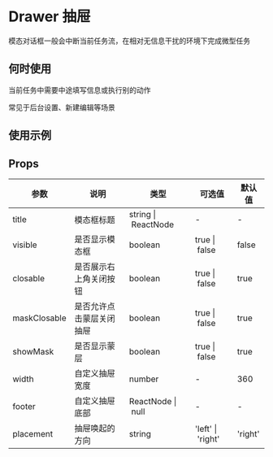 # Drawer 抽屉

模态对话框一般会中断当前任务流，在相对无信息干扰的环境下完成微型任务

## 何时使用

当前任务中需要中途填写信息或执行别的动作

常见于后台设置、新建编辑等场景

## 使用示例

<!-- Inject Stories -->

## Props

| 参数           | 说明           | 类型                  | 可选值               | 默认值     |
| ------------ | ------------ | ------------------- | ----------------- | ------- |
| title        | 模态框标题        | string \| ReactNode | -                 | -       |
| visible      | 是否显示模态框      | boolean             | true \| false     | false   |
| closable     | 是否展示右上角关闭按钮  | boolean             | true \| false     | true    |
| maskClosable | 是否允许点击蒙层关闭抽屉 | boolean             | true \| false     | true    |
| showMask     | 是否显示蒙层       | boolean             | true \| false     | true    |
| width        | 自定义抽屉宽度      | number              | -                 | 360     |
| footer       | 自定义抽屉底部      | ReactNode \| null   | -                 | -       |
| placement    | 抽屉唤起的方向      | string              | 'left' \| 'right' | 'right' |

## 
